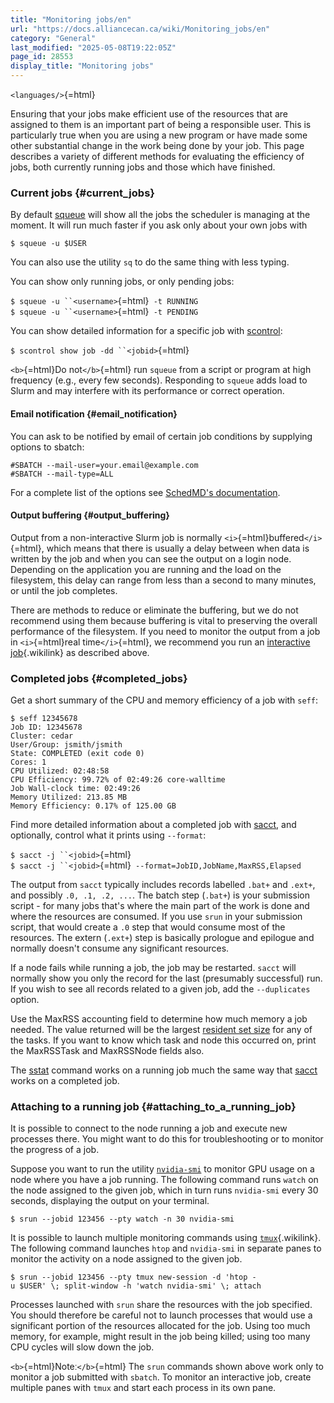 ```yaml
---
title: "Monitoring jobs/en"
url: "https://docs.alliancecan.ca/wiki/Monitoring_jobs/en"
category: "General"
last_modified: "2025-05-08T19:22:05Z"
page_id: 28553
display_title: "Monitoring jobs"
---
```


`<languages/>`{=html}

Ensuring that your jobs make efficient use of the resources that are assigned to them is an important part of being a responsible user. This is particularly true when you are using a new program or have made some other substantial change in the work being done by your job. This page describes a variety of different methods for evaluating the efficiency of jobs, both currently running jobs and those which have finished.

### Current jobs {#current_jobs}

By default [squeue](https://slurm.schedmd.com/squeue.html) will show all the jobs the scheduler is managing at the moment. It will run much faster if you ask only about your own jobs with

`$ squeue -u $USER`

You can also use the utility `sq` to do the same thing with less typing.

You can show only running jobs, or only pending jobs:

`$ squeue -u ``<username>`{=html}` -t RUNNING`\
`$ squeue -u ``<username>`{=html}` -t PENDING`

You can show detailed information for a specific job with [scontrol](https://slurm.schedmd.com/scontrol.html):

`$ scontrol show job -dd ``<jobid>`{=html}

`<b>`{=html}Do not`</b>`{=html} run `squeue` from a script or program at high frequency (e.g., every few seconds). Responding to `squeue` adds load to Slurm and may interfere with its performance or correct operation.

#### Email notification {#email_notification}

You can ask to be notified by email of certain job conditions by supplying options to sbatch:

`#SBATCH --mail-user=your.email@example.com`\
`#SBATCH --mail-type=ALL`

For a complete list of the options see [SchedMD\'s documentation](https://slurm.schedmd.com/sbatch.html#OPT_mail-type).

#### Output buffering {#output_buffering}

Output from a non-interactive Slurm job is normally `<i>`{=html}buffered`</i>`{=html}, which means that there is usually a delay between when data is written by the job and when you can see the output on a login node. Depending on the application you are running and the load on the filesystem, this delay can range from less than a second to many minutes, or until the job completes.

There are methods to reduce or eliminate the buffering, but we do not recommend using them because buffering is vital to preserving the overall performance of the filesystem. If you need to monitor the output from a job in `<i>`{=html}real time`</i>`{=html}, we recommend you run an [interactive job](https://docs.alliancecan.ca/#Interactive_jobs "interactive job"){.wikilink} as described above.

### Completed jobs {#completed_jobs}

Get a short summary of the CPU and memory efficiency of a job with `seff`:

`$ seff 12345678`\
`Job ID: 12345678`\
`Cluster: cedar`\
`User/Group: jsmith/jsmith`\
`State: COMPLETED (exit code 0)`\
`Cores: 1`\
`CPU Utilized: 02:48:58`\
`CPU Efficiency: 99.72% of 02:49:26 core-walltime`\
`Job Wall-clock time: 02:49:26`\
`Memory Utilized: 213.85 MB`\
`Memory Efficiency: 0.17% of 125.00 GB`

Find more detailed information about a completed job with [sacct](https://slurm.schedmd.com/sacct.html), and optionally, control what it prints using `--format`:

`$ sacct -j ``<jobid>`{=html}\
`$ sacct -j ``<jobid>`{=html}` --format=JobID,JobName,MaxRSS,Elapsed`

The output from `sacct` typically includes records labelled `.bat+` and `.ext+`, and possibly `.0, .1, .2, ...`. The batch step (`.bat+`) is your submission script - for many jobs that\'s where the main part of the work is done and where the resources are consumed. If you use `srun` in your submission script, that would create a `.0` step that would consume most of the resources. The extern (`.ext+`) step is basically prologue and epilogue and normally doesn\'t consume any significant resources.

If a node fails while running a job, the job may be restarted. `sacct` will normally show you only the record for the last (presumably successful) run. If you wish to see all records related to a given job, add the `--duplicates` option.

Use the MaxRSS accounting field to determine how much memory a job needed. The value returned will be the largest [resident set size](https://en.wikipedia.org/wiki/Resident_set_size) for any of the tasks. If you want to know which task and node this occurred on, print the MaxRSSTask and MaxRSSNode fields also.

The [sstat](https://slurm.schedmd.com/sstat.html) command works on a running job much the same way that [sacct](https://slurm.schedmd.com/sacct.html) works on a completed job.

### Attaching to a running job {#attaching_to_a_running_job}

It is possible to connect to the node running a job and execute new processes there. You might want to do this for troubleshooting or to monitor the progress of a job.

Suppose you want to run the utility [`nvidia-smi`](https://developer.nvidia.com/nvidia-system-management-interface) to monitor GPU usage on a node where you have a job running. The following command runs `watch` on the node assigned to the given job, which in turn runs `nvidia-smi` every 30 seconds, displaying the output on your terminal.

`$ srun --jobid 123456 --pty watch -n 30 nvidia-smi`

It is possible to launch multiple monitoring commands using [`tmux`](https://docs.alliancecan.ca/Prolonging_terminal_sessions#tmux "tmux"){.wikilink}. The following command launches `htop` and `nvidia-smi` in separate panes to monitor the activity on a node assigned to the given job.

`$ srun --jobid 123456 --pty tmux new-session -d 'htop -u $USER' \; split-window -h 'watch nvidia-smi' \; attach`

Processes launched with `srun` share the resources with the job specified. You should therefore be careful not to launch processes that would use a significant portion of the resources allocated for the job. Using too much memory, for example, might result in the job being killed; using too many CPU cycles will slow down the job.

`<b>`{=html}Noteː`</b>`{=html} The `srun` commands shown above work only to monitor a job submitted with `sbatch`. To monitor an interactive job, create multiple panes with `tmux` and start each process in its own pane.
